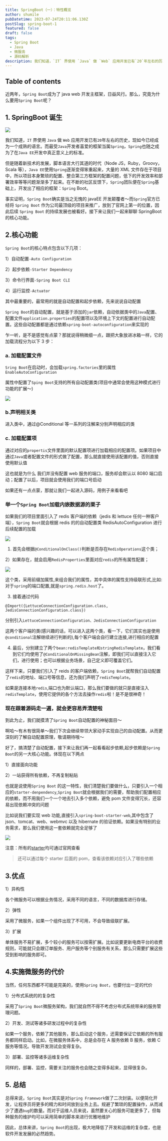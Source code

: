 ```yaml
---
title: SpringBoot（一）：特性概览
author: shumile
pubDatetime: 2023-07-24T20:11:06.130Z
postSlug: spring-boot-1
featured: false
draft: false
tags:
  - Spring Boot
  - Java
  - 微服务
  - 源码解析
description: 我们知道，`IT` 界使用 `Java` 做 `Web` 应用开发已有`20`年左右的历史，现如今已经成为一个成熟的语言。而最受`Java`开发者喜爱的框架当属`Spring`，`Spring`也随之成为了在`Java EE`开发中真正意义上的标准。
---
```


## Table of contents

近两年，`Spring Boot`成为了 java web 开发主框架，日益风行。那么，究竟为什么要用`Spring Boot`呢？

## 1. SpringBoot 诞生

![](https://p.ipic.vip/0i140e.jpg)

我们知道，`IT` 界使用 `Java` 做 `Web` 应用开发已有`20`年左右的历史，现如今已经成为一个成熟的语言。而最受`Java`开发者喜爱的框架当属`Spring`，`Spring`也随之成为了在`Java EE`开发中真正意义上的标准。

但是随着新技术的发展，脚本语言大行其道的时代（Node JS，Ruby，Groovy，Scala 等），`Java EE`使用`Spring`逐渐变得笨重起来，大量的 XML 文件存在于项目中，所以项目本身繁琐的配置、整合第三方框架的配置问题，低下的开发效率和部署效率等等问题渐渐多了起来。在不断的社区反馈下，`Spring`团队便在`Spring`基础上，开发出了相应的框架：`Spring` Boot。

事实证明，`Spring Boot`确实是当之无愧的 javaEE 开发颠覆者～而`Spring`官方已经将 `Spring Boot` 作为公司最顶级的项目来推广，放到了官网上第一的位置，因此后续 `Spring Boot` 的持续发展也被看好。接下来让我们一起来聊聊 SpringBoot 的核心功能。

## 2.核心功能

`Spring Boot`的核心特点包含以下几项：

1）自动配置`-Auto Configuration`

2）起步依赖`-Starter Dependency`

3）命令行界面`-Spring Boot CLI`

4）运行监控`-Actuator`

其中最重要的，最常用的就是自动配置和起步依赖，先来说说自动配置

`Spring Boot`的自动配置，就是基于添加的`jar`依赖，自动依据类中的`Java`配置、配置文件`application.properties`的配置项以及环境上下文的配置进行自动配置。这些自动配置都是通过依赖`spring-boot-autoconfiguration`来实现的

乍一听，是不是感觉有点蒙？那就说得稍微细一点，跟把大象放进冰箱一样，它的加载流程分为以下 3 步：

### a. 加载配置文件

`Sring Boot`在启动时，会加载`spring.factories`里的属性`EnableAutoConfiguration`

属性中配置了`Sping Boot`支持的所有自动配置类(项目中通常会使用这种模式进行功能的扩展～)

![](https://p.ipic.vip/arioqd.jpg)

### b.声明相关类

进入类中，通过@Conditional 等一系列的注解来分别声明相应的类

### c. 加载配置项

通过对应的`propertis`文件里面的默认配置项进行加载相应的配置项。如果项目中通过`Java`或者配置文件的形式做了配置，那么就直接使用该配置的值，否则直接使用默认值

这也就是为什么 我们并没有配置 web 服务的端口，服务却会默认以 8080 端口启动；配置了以后，项目就会使用我们的端口号启动

如果还有一点点蒙，那就让我们一起进入源码，用例子来看看吧

### 举一个`Spring Boot`加载内嵌数据源的栗子

如果我们的项目里面引入了 redis 客户端的依赖（jedis 和 lettuce 任何一种客户端），`Spring Boot`就会根据 redis 的的自动配置类 RedisAutoConfiguration 进行后续配置的加载

![](https://p.ipic.vip/3jfhco.jpg)

1. 首先会根据`@ConditionalOnClass()`判断是否存在`RedisOperations`这个类；

2）如果存在，就会启用`RedisProperties`里面对应`redis`的所有属性配置；

![](https://p.ipic.vip/jdqwnu.jpg)

这个类，采用前缀加属性,来组合我们的属性，其中具体的属性支持级联形式,比如:对于`spring`的端口配置,就是`spring.redis.host`了。

3. 接着通过代码

`@Import({LettuceConnectionConfiguration.class, JedisConnectionConfiguration.class})`

分别引入`LettuceConnectionConfiguration、JedisConnectionConfiguration`

这两个客户端的类(感兴趣的话，可以进入这两个类，看一下，它们其实也是使用`@conditional`注解继续进行判断的),每个客户端会自行建立连接,进行相应的配置

4. 最后，分别建立了两个`bean:redisTemplate和stringRedisTemplate`，我们看到它们均使用了`@ConditionalOnMissingBean`注解，即我们可以直接注入它们，进行使用；也可以根据业务场景，自己定义即可覆盖它们。

这样下来，只要我们引入了 reids 的客户端依赖，`Spring Boot`就帮我们自动配置了`redis`的地址、端口号等信息，还为我们声明了`redisTemplate`。

如果是连接本地`redis`,端口也为默认端口，那么我们要做的就只是直接注入`redisTemplate`，使用它提供的各个方法去操作`redis`啦！是不是很神奇！

### 现在跟着源码走一遍，就会更容易弄清楚啦

到此为止，我们就摸清了`Spring Boot`自动配置的神秘面目～

啊哈～有木有很简单～我们下次会继续带领大家动手实现自己的自动配置。从而更深刻的了解自动配置原理，敬请期待哦～

好了，搞清楚了自动配置，接下来让我们再一起看看起步依赖,起步依赖是`Spring Boot`的另一大核心功能。体现在以下两点

1）直接面向功能

2）一站获得所有依赖，不再复制粘贴

也就是说使用`Spring Boot` 的这一特性，我们清楚我们要做什么，只要引入一个相应的`starter-denpendency`,`Spring Boot`就会根据我们的需要，帮助我们配置相应的依赖，而不用我们一个一个地去引入多个依赖，避免 pom 文件变得冗长，还容易出现依赖冲突的问题

比如说我们要实现 web 功能,直接引入`spring-boot-starter-web`,其中包含了 json、tomcat、web、webmvc 以及 hibernate 的验证依赖。如果没有特别的业务需求，那么我们使用这一套依赖就完全足够了

![](https://p.ipic.vip/p2eefw.jpg)

注意：所有的[starter](https://docs.spring.io/spring-boot/docs/2.1.13.RELEASE/reference/html/using-boot-build-systems.html#using-boot-start)均可通过官网查看

> 还可以通过每个 starter 后面的 pom，查看该依赖对应引入了哪些依赖

## 3.优点

1）异构性

各个微服务可以根据业务情况，采用不同的语言，不同的数据库进行存储。

2）弹性

采用了微服务，如果一个组件出现了不可用，不会导致级联扩展。

3）扩展

单体服务不易扩展，多个较小的服务可以按需扩展。比如说要更新电商平台的收费规则，可能就只会跟订单服务、用户服务等个别服务有关系，那么只需要扩展这些受到影响的服务即可。

## 4.实施微服务的代价

当然，任何东西都不可能是完美的，使用`Spring Boot`，也要付出一定的代价

1）分布式系统的的复杂性

采用了`Spring Boot`微服务架构，我们就自然不得不考虑分布式系统带来的服务管理问题。

2）开发、测试等诸多研发过程中的复杂性

如果一个服务，依赖了其他服务，那么启动这个服务，还需要保证它依赖的所有服务都同样启动。比如，在微服务体系中，总是会存在 A 服务依赖 B 服务，依赖 C 服务等情况。导致开发测试会变得复杂。

3）部署、监控等诸多运维复杂性

同样的，部署、监控，需要关注的服务也会随之变得多起来，显得很复杂。

## 5. 总结

总得来说，`Spring Boot`其实是对`Spring Framework`做了二次封装。以便简化开发，让程序员将更多的精力和时间放到业务上去。规避了繁琐的配置操作，从而减少了遭遇`bug`的数量。而对于运维人员来说，虽然要关心的服务可能更多了，但每种服务的维护均可以采用简单的脚本来进行优雅地维护

因此，总体来讲，`Spring Boot`的出现，极大地降低了开发和运维的复杂度，也是软件开发发展的必然趋势。

